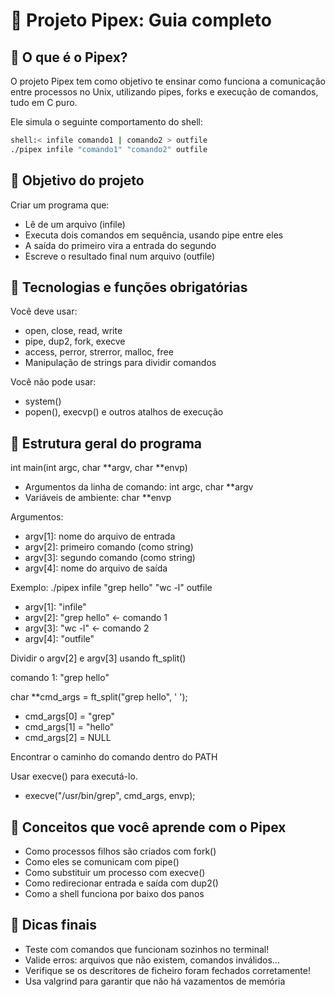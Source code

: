 # 🧪 Projeto Pipex: Guia completo

## 🧠 O que é o Pipex?

O projeto Pipex tem como objetivo te ensinar como funciona a comunicação entre processos no Unix, utilizando pipes, forks e execução de comandos, tudo em C puro.

Ele simula o seguinte comportamento do shell:
```bash
shell:< infile comando1 | comando2 > outfile
./pipex infile "comando1" "comando2" outfile
```

## 🎯 Objetivo do projeto
Criar um programa que:
- Lê de um arquivo (infile)
- Executa dois comandos em sequência, usando pipe entre eles
- A saída do primeiro vira a entrada do segundo
- Escreve o resultado final num arquivo (outfile)

## 🔧 Tecnologias e funções obrigatórias
Você deve usar:
- open, close, read, write
- pipe, dup2, fork, execve
- access, perror, strerror, malloc, free
- Manipulação de strings para dividir comandos

Você não pode usar:
- system()
- popen(), execvp() e outros atalhos de execução

## 🧱 Estrutura geral do programa
int main(int argc, char **argv, char **envp)
 - Argumentos da linha de comando: int argc, char **argv
 - Variáveis de ambiente: char **envp


Argumentos:
- argv[1]: nome do arquivo de entrada 
- argv[2]: primeiro comando (como string)
- argv[3]: segundo comando (como string)
- argv[4]: nome do arquivo de saída

Exemplo: 
./pipex infile "grep hello" "wc -l" outfile

- argv[1]: "infile"
- argv[2]: "grep hello" ← comando 1
- argv[3]: "wc -l" ← comando 2
- argv[4]: "outfile"

Dividir o argv[2] e argv[3] usando ft_split()

comando 1: "grep hello"

char **cmd_args = ft_split("grep hello", ' ');

- cmd_args[0] = "grep"
- cmd_args[1] = "hello"
- cmd_args[2] = NULL

Encontrar o caminho do comando  dentro do PATH

Usar execve() para executá-lo.
 - execve("/usr/bin/grep", cmd_args, envp);

## 🧠 Conceitos que você aprende com o Pipex
- Como processos filhos são criados com fork()
- Como eles se comunicam com pipe()
- Como substituir um processo com execve()
- Como redirecionar entrada e saída com dup2()
- Como a shell funciona por baixo dos panos

## 🛟 Dicas finais
- Teste com comandos que funcionam sozinhos no terminal!
- Valide erros: arquivos que não existem, comandos inválidos...
- Verifique se os descritores de ficheiro foram fechados corretamente!
- Usa valgrind para garantir que não há vazamentos de memória
